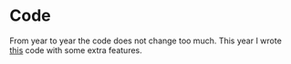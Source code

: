 # Code
From year to year the code does not change too much. This year I wrote [this](https://github.com/rhinorunner/scioly_dtb/tree/main/sciolyDTB%20goat%20code%20for%20A%20team) code with some extra features.